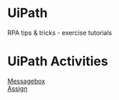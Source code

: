 # UiPath
RPA tips &amp; tricks - exercise tutorials

# UiPath Activities
[Messagebox](https://github.com/vikasrawat13/UiPath_RPA/tree/master/MessageBox)<br/>
[Assign](https://github.com/vikasrawat13/UiPath_RPA/tree/master/Assign)
